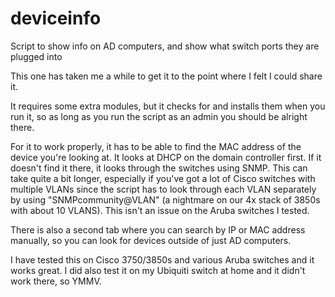 # deviceinfo
Script to show info on AD computers, and show what switch ports they are plugged into


This one has taken me a while to get it to the point where I felt I could share it.

It requires some extra modules, but it checks for and installs them when you run it, so as long as you run the script as an admin you should be alright there.

For it to work properly, it has to be able to find the MAC address of the device you're looking at. It looks at DHCP on the domain controller first. If it doesn't find it there, it looks through the switches using SNMP. This can take quite a bit longer, especially if you've got a lot of Cisco switches with multiple VLANs since the script has to look through each VLAN separately by using "SNMPcommunity@VLAN" (a nightmare on our 4x stack of 3850s with about 10 VLANS). This isn't an issue on the Aruba switches I tested.

There is also a second tab where you can search by IP or MAC address manually, so you can look for devices outside of just AD computers.

I have tested this on Cisco 3750/3850s and various Aruba switches and it works great. I did also test it on my Ubiquiti switch at home and it didn't work there, so YMMV.
